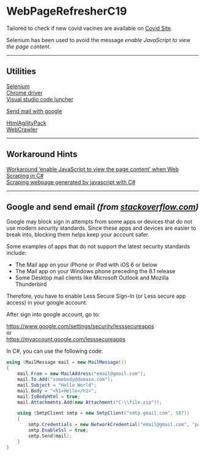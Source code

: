 # WebPageRefresherC19

Tailored to check if new covid vacines are available on [Covid Site](https://prenotavaccino.sanita.toscana.it/#/home).

Selenium has been used to avoid the message _enable JavaScript to view the page content_.

---

## Utilities
[Selenium](https://www.javatpoint.com/selenium-csharp)  
[Chrome driver](https://chromedriver.chromium.org/downloads)  
[Visual studio code luncher](https://stackoverflow.com/questions/61937342/launch-visual-studio-code-programmatically)  

[Send mail with google](https://stackoverflow.com/questions/18503333/the-smtp-server-requires-a-secure-connection-or-the-client-was-not-authenticated)  

[HtmlAgilityPack](https://dotnetfiddle.net/51mdl7)  
[WebCrawler](https://github.com/abdulateef/webcrawling/blob/master/CrawlerDemo/Program.cs)  

---

## Workaround Hints

[Workaround ‘enable JavaScript to view the page content’ when Web Scraping in C#](https://medium.com/@jaethedeveloper/workaround-enable-javascript-to-view-the-page-content-when-web-scraping-in-c-2b30b35f625b)  
[Scraping webpage generated by javascript with C#](https://stackoverflow.com/questions/24288726/scraping-webpage-generated-by-javascript-with-c-sharp)

---

## Google and send email _(from [stackoverflow.com](https://stackoverflow.com/questions/18503333/the-smtp-server-requires-a-secure-connection-or-the-client-was-not-authenticated))_

Google may block sign in attempts from some apps or devices that do not use modern security standards. Since these apps and devices are easier to break into, blocking them helps keep your account safer.

Some examples of apps that do not support the latest security standards include:
- The Mail app on your iPhone or iPad with iOS 6 or below
- The Mail app on your Windows phone preceding the 8.1 release
- Some Desktop mail clients like Microsoft Outlook and Mozilla Thunderbird

Therefore, you have to enable Less Secure Sign-In (or Less secure app access) in your google account.

After sign into google account, go to:

https://www.google.com/settings/security/lesssecureapps  
or  
https://myaccount.google.com/lesssecureapps  

In C#, you can use the following code:

```csharp
using (MailMessage mail = new MailMessage())
{
    mail.From = new MailAddress("email@gmail.com");
    mail.To.Add("somebody@domain.com");
    mail.Subject = "Hello World";
    mail.Body = "<h1>Hello</h1>";
    mail.IsBodyHtml = true;
    mail.Attachments.Add(new Attachment("C:\\file.zip"));

    using (SmtpClient smtp = new SmtpClient("smtp.gmail.com", 587))
    {
        smtp.Credentials = new NetworkCredential("email@gmail.com", "password");
        smtp.EnableSsl = true;
        smtp.Send(mail);
    }
}
```